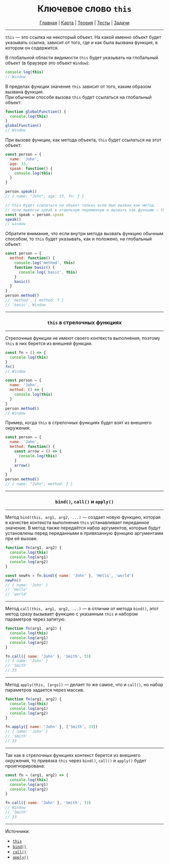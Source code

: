 <div align="center">

# Ключевое слово `this`

[Главная](https://github.com/dollaween/junior-roadmap/)
|
[Карта](/roadmap/README.md)
|
[Теория](/theory/README.md)
|
[Тесты](/tests/README.md)
|
[Задачи](/tasks/README.md)

</div>

---

`this` — это ссылка на некоторый объект. На какой именно объект будет указывать ссылка, зависит от того, где и как была вызвана функция, в котором он содержится.

В глобальной области видимости `this` будет указывать на глобальный объект (в браузере это объект `Window`):
```js
console.log(this)
// Window
```

В пределах функции значение `this` зависит от того, каким образом вызвана функция.  
При обычном способе вызова `this` будет ссылаться на глобальный объект:
```js
function globalFunction() {
  console.log(this)
}
globalFunction()
// Window
```

При вызове функции, как метода объекта, `this` будет ссылаться на этот объект:
```js
const person = {
  name: 'John',
  age: 33,
  speak: function() {
    console.log(this)
  }
}

person.speak()
// { name: "John", age: 33, fn: ƒ }

// this будет ссылаться на объект только если был вызван как метод.
// если вывести speak в отдельную переменную и вызвать как функцию — this потеряет связь с объектом
const speak = person.speak
speak()
// window
```

Обратите внимание, что если внутри метода вызвать функцию обычным способом, то `this` будет указывать, как и положено, на глобальный объект:
```js
const person = {
  method: function() {
    console.log('method', this)
    function basic() {
      console.log('basic', this)
    }
    basic()
  }
}
person.method()
// 'method', { method: f }
// 'basic', Window
```

---


<div align="center">

### `this` в стрелочных функциях

</div>

---

Стрелочные функции не имеют своего контекста выполнения, поэтому `this` в них берется из внешней функции.

```js
const fn = () => {
  console.log(this)
}
fn()
// Window
```

```js
const person = {
  name: 'John',
  method: () => {
    console.log(this)
  }
}
person.method()
// Window
```

Пример, когда `this` в стрелочных функциях будет взят из внешнего окружения:
```js
const person = {
  name: 'John',
  method: function() {
    const arrow = () => {
      console.log(this)
    }
    arrow()
  }
}
person.method()
// { name: "John", method: ƒ }
```

---

<div align="center">

### `bind()`, `call()` и `apply()`

</div>

---

Метод `bind(this, arg1, arg2, ...)` — создает новую функцию, которая в качестве контекста выполнения `this` устанавливает переданное значение. В метод также передаётся набор аргументов, которые будут установлены перед переданными в привязанную функцию аргументами при её вызове.

```js
function fn(arg1, arg2) {
  console.log(this)
  console.log(arg1)
  console.log(arg2)
}

const newFn = fn.bind({ name: 'John' }, 'Hello', 'world')
newFn()
// { name: 'John' }
// 'Hello'
// 'world'
```

---

Метод `call(this, arg1, arg2, ...)` — в отличии от метода `bind()`, этот метод сразу вызывает функцию с указанным `this` и набором параметров через запятую.
```js
function fn(arg1, arg2) {
  console.log(this)
  console.log(arg1)
  console.log(arg2)
}

fn.call({ name: 'John' }, 'Smith', 33)
// { name: 'John' }
// 'Smith'
// 33
```

---

Метод `apply(this, [args])` — делает то же самое, что и `call()`, но набор параметров задается через массив.
```js
function fn(arg1, arg2) {
  console.log(this)
  console.log(arg1)
  console.log(arg2)
}

fn.apply({ name: 'John' }, ['Smith', 33])
// { name: 'John' }
// 'Smith'
// 33
```

---

Так как в стрелочных функциях контекст берется из внешнего окружения, то привязка `this` через `bind()`, `call()` и `apply()` будет проигнорирована:
```js
const fn = (arg1, arg2) => {
  console.log(this)
  console.log(arg1)
  console.log(arg2)
}

fn.call({ name: 'John' }, 'Smith', 33)
// Window
// 'Smith'
// 33
```

---

Источники:
* [`this`](https://developer.mozilla.org/ru/docs/Web/JavaScript/Reference/Operators/this)
* [`bind()`](https://developer.mozilla.org/ru/docs/Web/JavaScript/Reference/Global_Objects/Function/bind)
* [`call()`](https://developer.mozilla.org/ru/docs/Web/JavaScript/Reference/Global_Objects/Function/call)
* [`apply()`](https://developer.mozilla.org/ru/docs/Web/JavaScript/Reference/Global_Objects/Function/apply)
